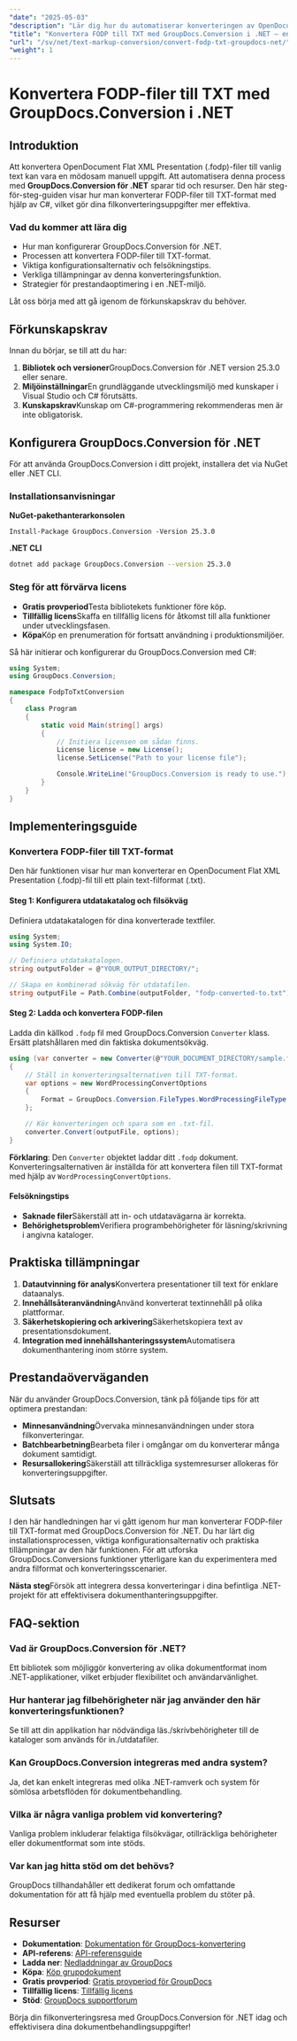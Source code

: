 ```yaml
---
"date": "2025-05-03"
"description": "Lär dig hur du automatiserar konverteringen av OpenDocument Flat XML-presentationsfiler (.fodp) till vanlig text med GroupDocs.Conversion för .NET. Den här guiden behandlar installation, konvertering och optimering."
"title": "Konvertera FODP till TXT med GroupDocs.Conversion i .NET – en steg-för-steg-guide"
"url": "/sv/net/text-markup-conversion/convert-fodp-txt-groupdocs-net/"
"weight": 1
---
```


# Konvertera FODP-filer till TXT med GroupDocs.Conversion i .NET

## Introduktion

Att konvertera OpenDocument Flat XML Presentation (.fodp)-filer till vanlig text kan vara en mödosam manuell uppgift. Att automatisera denna process med **GroupDocs.Conversion för .NET** sparar tid och resurser. Den här steg-för-steg-guiden visar hur man konverterar FODP-filer till TXT-format med hjälp av C#, vilket gör dina filkonverteringsuppgifter mer effektiva.

### Vad du kommer att lära dig
- Hur man konfigurerar GroupDocs.Conversion för .NET.
- Processen att konvertera FODP-filer till TXT-format.
- Viktiga konfigurationsalternativ och felsökningstips.
- Verkliga tillämpningar av denna konverteringsfunktion.
- Strategier för prestandaoptimering i en .NET-miljö.

Låt oss börja med att gå igenom de förkunskapskrav du behöver.

## Förkunskapskrav

Innan du börjar, se till att du har:
1. **Bibliotek och versioner**GroupDocs.Conversion för .NET version 25.3.0 eller senare.
2. **Miljöinställningar**En grundläggande utvecklingsmiljö med kunskaper i Visual Studio och C# förutsätts.
3. **Kunskapskrav**Kunskap om C#-programmering rekommenderas men är inte obligatorisk.

## Konfigurera GroupDocs.Conversion för .NET

För att använda GroupDocs.Conversion i ditt projekt, installera det via NuGet eller .NET CLI.

### Installationsanvisningar

**NuGet-pakethanterarkonsolen**
```shell
Install-Package GroupDocs.Conversion -Version 25.3.0
```

**.NET CLI**
```bash
dotnet add package GroupDocs.Conversion --version 25.3.0
```

### Steg för att förvärva licens
- **Gratis provperiod**Testa bibliotekets funktioner före köp.
- **Tillfällig licens**Skaffa en tillfällig licens för åtkomst till alla funktioner under utvecklingsfasen.
- **Köpa**Köp en prenumeration för fortsatt användning i produktionsmiljöer.

Så här initierar och konfigurerar du GroupDocs.Conversion med C#:

```csharp
using System;
using GroupDocs.Conversion;

namespace FodpToTxtConversion
{
    class Program
    {
        static void Main(string[] args)
        {
            // Initiera licensen om sådan finns.
            License license = new License();
            license.SetLicense("Path to your license file");

            Console.WriteLine("GroupDocs.Conversion is ready to use.");
        }
    }
}
```

## Implementeringsguide

### Konvertera FODP-filer till TXT-format
Den här funktionen visar hur man konverterar en OpenDocument Flat XML Presentation (.fodp)-fil till ett plain text-filformat (.txt).

#### Steg 1: Konfigurera utdatakatalog och filsökväg
Definiera utdatakatalogen för dina konverterade textfiler.

```csharp
using System;
using System.IO;

// Definiera utdatakatalogen.
string outputFolder = @"YOUR_OUTPUT_DIRECTORY/";

// Skapa en kombinerad sökväg för utdatafilen.
string outputFile = Path.Combine(outputFolder, "fodp-converted-to.txt");
```

#### Steg 2: Ladda och konvertera FODP-filen
Ladda din källkod `.fodp` fil med GroupDocs.Conversion `Converter` klass. Ersätt platshållaren med din faktiska dokumentsökväg.

```csharp
using (var converter = new Converter(@"YOUR_DOCUMENT_DIRECTORY/sample.fodp"))
{
    // Ställ in konverteringsalternativen till TXT-format.
    var options = new WordProcessingConvertOptions 
    {
        Format = GroupDocs.Conversion.FileTypes.WordProcessingFileType.Txt
    };

    // Kör konverteringen och spara som en .txt-fil.
    converter.Convert(outputFile, options);
}
```
**Förklaring**: Den `Converter` objektet laddar ditt `.fodp` dokument. Konverteringsalternativen är inställda för att konvertera filen till TXT-format med hjälp av `WordProcessingConvertOptions`.

#### Felsökningstips
- **Saknade filer**Säkerställ att in- och utdatavägarna är korrekta.
- **Behörighetsproblem**Verifiera programbehörigheter för läsning/skrivning i angivna kataloger.

## Praktiska tillämpningar
1. **Datautvinning för analys**Konvertera presentationer till text för enklare dataanalys.
2. **Innehållsåteranvändning**Använd konverterat textinnehåll på olika plattformar.
3. **Säkerhetskopiering och arkivering**Säkerhetskopiera text av presentationsdokument.
4. **Integration med innehållshanteringssystem**Automatisera dokumenthantering inom större system.

## Prestandaöverväganden
När du använder GroupDocs.Conversion, tänk på följande tips för att optimera prestandan:
- **Minnesanvändning**Övervaka minnesanvändningen under stora filkonverteringar.
- **Batchbearbetning**Bearbeta filer i omgångar om du konverterar många dokument samtidigt.
- **Resursallokering**Säkerställ att tillräckliga systemresurser allokeras för konverteringsuppgifter.

## Slutsats
I den här handledningen har vi gått igenom hur man konverterar FODP-filer till TXT-format med GroupDocs.Conversion för .NET. Du har lärt dig installationsprocessen, viktiga konfigurationsalternativ och praktiska tillämpningar av den här funktionen. För att utforska GroupDocs.Conversions funktioner ytterligare kan du experimentera med andra filformat och konverteringsscenarier.

**Nästa steg**Försök att integrera dessa konverteringar i dina befintliga .NET-projekt för att effektivisera dokumenthanteringsuppgifter.

## FAQ-sektion

### Vad är GroupDocs.Conversion för .NET?
Ett bibliotek som möjliggör konvertering av olika dokumentformat inom .NET-applikationer, vilket erbjuder flexibilitet och användarvänlighet.

### Hur hanterar jag filbehörigheter när jag använder den här konverteringsfunktionen?
Se till att din applikation har nödvändiga läs./skrivbehörigheter till de kataloger som används för in./utdatafiler.

### Kan GroupDocs.Conversion integreras med andra system?
Ja, det kan enkelt integreras med olika .NET-ramverk och system för sömlösa arbetsflöden för dokumentbehandling.

### Vilka är några vanliga problem vid konvertering?
Vanliga problem inkluderar felaktiga filsökvägar, otillräckliga behörigheter eller dokumentformat som inte stöds.

### Var kan jag hitta stöd om det behövs?
GroupDocs tillhandahåller ett dedikerat forum och omfattande dokumentation för att få hjälp med eventuella problem du stöter på.

## Resurser
- **Dokumentation**: [Dokumentation för GroupDocs-konvertering](https://docs.groupdocs.com/conversion/net/)
- **API-referens**: [API-referensguide](https://reference.groupdocs.com/conversion/net/)
- **Ladda ner**: [Nedladdningar av GroupDocs](https://releases.groupdocs.com/conversion/net/)
- **Köpa**: [Köp gruppdokument](https://purchase.groupdocs.com/buy)
- **Gratis provperiod**: [Gratis provperiod för GroupDocs](https://releases.groupdocs.com/conversion/net/)
- **Tillfällig licens**: [Tillfällig licens](https://purchase.groupdocs.com/temporary-license/)
- **Stöd**: [GroupDocs supportforum](https://forum.groupdocs.com/c/conversion/10)

Börja din filkonverteringsresa med GroupDocs.Conversion för .NET idag och effektivisera dina dokumentbehandlingsuppgifter!